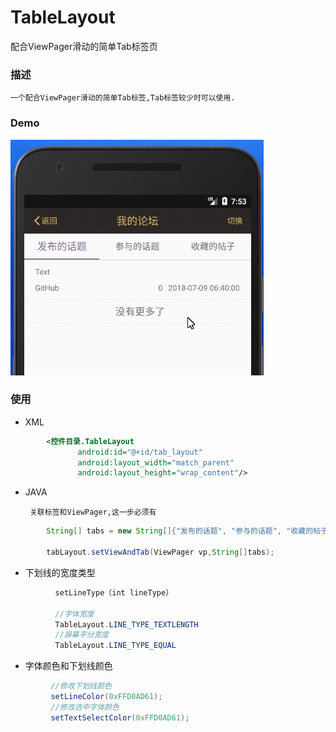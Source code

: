 # TableLayout
配合ViewPager滑动的简单Tab标签页
### 描述
    一个配合ViewPager滑动的简单Tab标签,Tab标签较少时可以使用.
### Demo
   ![](https://github.com/MyylxWF/TableLayout/blob/master/tab_img.gif)
### 使用

   * XML
```Xml   
        <控件目录.TableLayout  
               android:id="@+id/tab_layout"  
               android:layout_width="match_parent"  
               android:layout_height="wrap_content"/>  
```            
   * JAVA 
   
          关联标签和ViewPager,这一步必须有
```Java   
        String[] tabs = new String[]{"发布的话题", "参与的话题", "收藏的帖子"};
        
        tabLayout.setViewAndTab(ViewPager vp,String[]tabs);
```
   * 下划线的宽度类型  
```Java    
          setLineType（int lineType） 
            
          //字体宽度
          TableLayout.LINE_TYPE_TEXTLENGTH
          //屏幕平分宽度
          TableLayout.LINE_TYPE_EQUAL
 ```   
   * 字体颜色和下划线颜色
 ```Java        
          //修改下划线颜色  
          setLineColor(0xFFD0AD61);  
          //修改选中字体颜色
          setTextSelectColor(0xFFD0AD61);
 ```           
              
